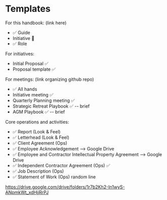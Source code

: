 # Templates 

For this handbook: (link here)
- ✅ Guide 
- Initiative 🚨
- ✅ Role 

For initiatives: 
- Initial Proposal ✅ 
- Proposal template   ✅  

For meetings: (link organizing github repo)
- ✅ All hands 
- Initiative meeting ✅ 
- Quarterly Planning meeting ✅ 
- Strategic Retreat Playbook ✅  -- brief
- AGM Playbook ✅  -- brief

Core operations and activities:
- ✅ Report (Look & Feel)
- ✅ Letterhead (Look & Feel)
- ✅ Client Agreement (Ops)
- ✅ Employee Acknowledgement  --> Google Drive
- ✅ Employee and Contractor Intellectual Property Agreement --> Google Drive
- ✅ Independent Contractor Agreement (Ops) ✅
- ✅ Job Description (Ops)
- ✅ Statement of Work (Ops) 
random line

https://drive.google.com/drive/folders/1r7b2Kh2-In1wyS-ANpmkWt_xdHjjRrPJ
